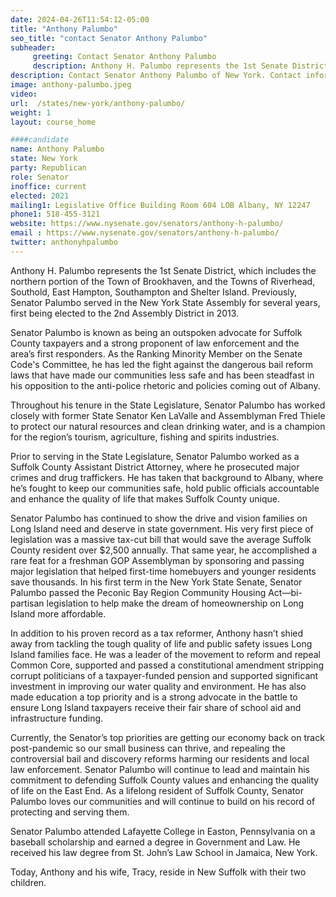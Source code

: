 ```yaml
---
date: 2024-04-26T11:54:12-05:00
title: "Anthony Palumbo"
seo_title: "contact Senator Anthony Palumbo"
subheader:
     greeting: Contact Senator Anthony Palumbo
     description: Anthony H. Palumbo represents the 1st Senate District, which includes the northern portion of the Town of Brookhaven, and the Towns of Riverhead, Southold, East Hampton, Southampton and Shelter Island. Previously, Senator Palumbo served in the New York State Assembly for several years, first being elected to the 2nd Assembly District in 2013.
description: Contact Senator Anthony Palumbo of New York. Contact information for Anthony Palumbo includes email address, phone number, and mailing address.
image: anthony-palumbo.jpeg
video:
url:  /states/new-york/anthony-palumbo/
weight: 1
layout: course_home

####candidate
name: Anthony Palumbo
state: New York
party: Republican
role: Senator
inoffice: current
elected: 2021
mailing1: Legislative Office Building Room 604 LOB Albany, NY 12247
phone1: 518-455-3121
website: https://www.nysenate.gov/senators/anthony-h-palumbo/
email : https://www.nysenate.gov/senators/anthony-h-palumbo/
twitter: anthonyhpalumbo
---
```


Anthony H. Palumbo represents the 1st Senate District, which includes the northern portion of the Town of Brookhaven, and the Towns of Riverhead, Southold, East Hampton, Southampton and Shelter Island. Previously, Senator Palumbo served in the New York State Assembly for several years, first being elected to the 2nd Assembly District in 2013.

Senator Palumbo is known as being an outspoken advocate for Suffolk County taxpayers and a strong proponent of law enforcement and the area’s first responders. As the Ranking Minority Member on the Senate Code's Committee, he has led the fight against the dangerous bail reform laws that have made our communities less safe and has been steadfast in his opposition to the anti-police rhetoric and policies coming out of Albany.   

Throughout his tenure in the State Legislature, Senator Palumbo has worked closely with former State Senator Ken LaValle and Assemblyman Fred Thiele to protect our natural resources and clean drinking water, and is a champion for the region’s tourism, agriculture, fishing and spirits industries.

Prior to serving in the State Legislature, Senator Palumbo worked as a Suffolk County Assistant District Attorney, where he prosecuted major crimes and drug traffickers. He has taken that background to Albany, where he’s fought to keep our communities safe, hold public officials accountable and enhance the quality of life that makes Suffolk County unique.

Senator Palumbo has continued to show the drive and vision families on Long Island need and deserve in state government. His very first piece of legislation was a massive tax-cut bill that would save the average Suffolk County resident over $2,500 annually. That same year, he accomplished a rare feat for a freshman GOP Assemblyman by sponsoring and passing major legislation that helped first-time homebuyers and younger residents save thousands.  In his first term in the New York State Senate, Senator Palumbo passed the Peconic Bay Region Community Housing Act—bi-partisan legislation to help make the dream of homeownership on Long Island more affordable.  

In addition to his proven record as a tax reformer, Anthony hasn’t shied away from tackling the tough quality of life and public safety issues Long Island families face. He was a leader of the movement to reform and repeal Common Core, supported and passed a constitutional amendment stripping corrupt politicians of a taxpayer-funded pension and supported significant investment in improving our water quality and environment.  He has also made education a top priority and is a strong advocate in the battle to ensure Long Island taxpayers receive their fair share of school aid and infrastructure funding.

Currently, the Senator’s top priorities are getting our economy back on track post-pandemic so our small business can thrive, and repealing the controversial bail and discovery reforms harming our residents and local law enforcement. Senator Palumbo will continue to lead and maintain his commitment to defending Suffolk County values and enhancing the quality of life on the East End.  As a lifelong resident of Suffolk County, Senator Palumbo loves our communities and will continue to build on his record of protecting and serving them.

Senator Palumbo attended Lafayette College in Easton, Pennsylvania on a baseball scholarship and earned a degree in Government and Law.  He received his law degree from St. John’s Law School in Jamaica, New York.

Today, Anthony and his wife, Tracy, reside in New Suffolk with their two children.
